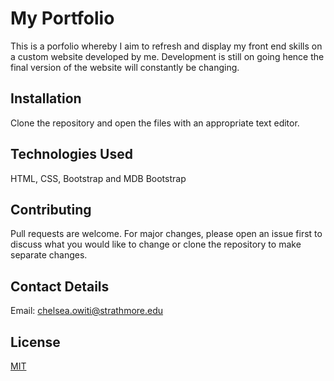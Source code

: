 # My Portfolio

This is a porfolio whereby I aim to refresh and display my front end skills on a custom website developed by me. Development is still on going hence the final version of the website will constantly be changing.

## Installation

Clone the repository and open the files with an appropriate text editor.

## Technologies Used

HTML, CSS, Bootstrap and MDB Bootstrap

## Contributing
Pull requests are welcome. For major changes, please open an issue first to discuss what you would like to change or clone the repository to make separate changes.

## Contact Details

Email: chelsea.owiti@strathmore.edu


## License
[MIT]()